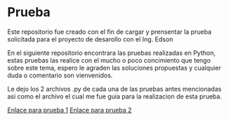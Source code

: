 # Prueba
Este repositorio fue creado con el fin de cargar y prensentar la prueba solicitada para el proyecto de desarollo con el Ing. Edson

En el siguiente repositorio encontrara las pruebas realizadas en Python, estas pruebas las realice con el mucho o poco concimiento que tengo sobre este tema, espero le agraden las soluciones propuestas y cualquier duda o comentario son vienvenidos.

Le dejo los 2 archivos .py de cada una de las pruebas antes mencionadas asi como el archivo el cual me fue guia para la realizacion de esta prueba.

[Enlace para prueba 1](Prueba1.py)
[Enlace para prueba 2](Prueba2.py)
